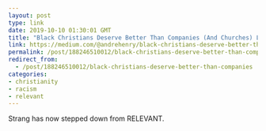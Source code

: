 ```yaml
---
layout: post
type: link
date: 2019-10-10 01:30:01 GMT
title: "Black Christians Deserve Better Than Companies (And Churches) Like Relevant Media Group"
link: https://medium.com/@andrehenry/black-christians-deserve-better-than-companies-like-relevant-media-group-42aed44528c9
permalink: /post/188246510012/black-christians-deserve-better-than-companies
redirect_from: 
  - /post/188246510012/black-christians-deserve-better-than-companies
categories:
- christianity
- racism
- relevant
---
```

<p>Strang has now stepped down from RELEVANT.</p>